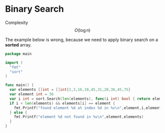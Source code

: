 # Binary Search

Complexity $$O(\log n)$$ 

The example below is wrong, because we need to apply binary search on a **sorted** array.

```go
package main

import (
  "fmt"
  "sort"
)

func main() {
  var elements []int = []int{1,3,16,10,45,31,28,36,45,75}
  var element int = 36
  var i int = sort.Search(len(elements), func(i int) bool { return elements[i] >= element })
  if i < len(elements) && elements[i] == element {
    fmt.Printf("found element %d at index %d in %v\n",element,i,elements)
  } else {
    fmt.Printf("element %d not found in %v\n",element,elements)
  }
}
```

